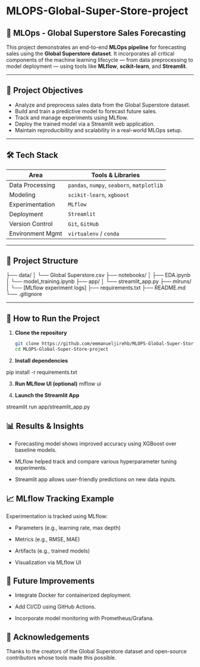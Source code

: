 # MLOPS-Global-Super-Store-project

## 🏬 MLOps - Global Superstore Sales Forecasting

This project demonstrates an end-to-end **MLOps pipeline** for forecasting sales using the **Global Superstore dataset**. It incorporates all critical components of the machine learning lifecycle — from data preprocessing to model deployment — using tools like **MLflow**, **scikit-learn**, and **Streamlit**.

---

## 📌 Project Objectives

- Analyze and preprocess sales data from the Global Superstore dataset.
- Build and train a predictive model to forecast future sales.
- Track and manage experiments using MLflow.
- Deploy the trained model via a Streamlit web application.
- Maintain reproducibility and scalability in a real-world MLOps setup.

---

## 🛠️ Tech Stack

| Area              | Tools & Libraries                          |
|-------------------|---------------------------------------------|
| Data Processing   | `pandas`, `numpy`, `seaborn`, `matplotlib` |
| Modeling          | `scikit-learn`, `xgboost`                  |
| Experimentation   | `MLflow`                                   |
| Deployment        | `Streamlit`                                |
| Version Control   | `Git`, `GitHub`                            |
| Environment Mgmt  | `virtualenv` / `conda`                     |

---

## 📂 Project Structure
├── data/
│ └── Global Superstore.csv
├── notebooks/
│ ├── EDA.ipynb
│ └── model_training.ipynb
├── app/
│ └── streamlit_app.py
├── mlruns/
│ └── [MLflow experiment logs]
├── requirements.txt
├── README.md
└── .gitignore


---

## 🚀 How to Run the Project

1. **Clone the repository**
   ```bash
   git clone https://github.com/emmanueljirehb/MLOPS-Global-Super-Store-project.git
   cd MLOPS-Global-Super-Store-project
   ```
   
2. **Install dependencies**

pip install -r requirements.txt

3. **Run MLflow UI (optional)**
   mlflow ui

4. **Launch the Streamlit App**

streamlit run app/streamlit_app.py

## 📊 Results & Insights

- Forecasting model shows improved accuracy using XGBoost over baseline models.

- MLflow helped track and compare various hyperparameter tuning experiments.

- Streamlit app allows user-friendly predictions on new data inputs.

## 📈 MLflow Tracking Example

Experimentation is tracked using MLflow:

 - Parameters (e.g., learning rate, max depth)

 - Metrics (e.g., RMSE, MAE)

 - Artifacts (e.g., trained models)

 - Visualization via MLflow UI

## 📌 Future Improvements

- Integrate Docker for containerized deployment.

- Add CI/CD using GitHub Actions.

- Incorporate model monitoring with Prometheus/Grafana.


## 🙌 Acknowledgements

Thanks to the creators of the Global Superstore dataset and open-source contributors whose tools made this possible.


